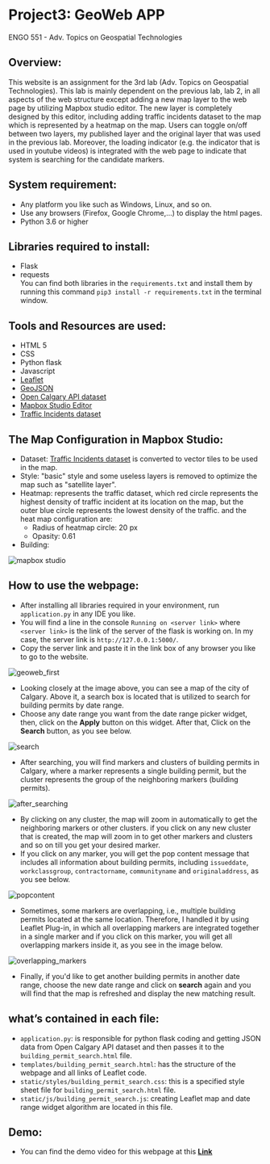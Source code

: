 # Project3: GeoWeb APP

ENGO 551 - Adv. Topics on Geospatial Technologies

## Overview:
This website is an assignment for the 3rd lab (Adv. Topics on Geospatial Technologies). This lab is mainly dependent on the previous lab, lab 2, in all aspects of the web structure except adding a new map layer to the web page by utilizing Mapbox studio editor. The new layer is completely designed by this editor, including adding traffic incidents dataset to the map which is represented by a heatmap on the map. Users can toggle on/off between two layers, my published layer and the original layer that was used in the previous lab. Moreover, the loading indicator (e.g. the indicator that is used in youtube videos) is integrated with the web page to indicate that system is searching for the candidate markers. 

## System requirement:
- Any platform you like such as Windows, Linux, and so on. 
- Use any browsers (Firefox, Google Chrome,...) to display the html pages. 
- Python 3.6 or higher

## Libraries required to install:
- Flask 
- requests <br>
You can find both libraries in the `requirements.txt` and install them by running this command `pip3 install -r requirements.txt` in the terminal window.

## Tools and Resources are used:
- HTML 5
- CSS
- Python flask 
- Javascript
- [Leaflet](https://leafletjs.com/)
- [GeoJSON](https://leafletjs.com/examples/geojson/)
- [Open Calgary API dataset](https://data.calgary.ca/Business-and-Economic-Activity/Building-Permits/c2es-76ed)
- [Mapbox Studio Editor](https://studio.mapbox.com/)
- [Traffic Incidents dataset](https://data.calgary.ca/Transportation-Transit/Traffic-Incidents-Archive-2017/himp-urp7/data)

## The Map Configuration in Mapbox Studio:
- Dataset: [Traffic Incidents dataset](https://data.calgary.ca/Transportation-Transit/Traffic-Incidents-Archive-2017/himp-urp7/data) is converted to vector tiles to be used in the map.
- Style: "basic" style and some useless layers is removed to optimize the map such as "satellite layer". 
- Heatmap: represents the traffic dataset, which red circle represents the highest density of traffic incident at its location on the map, but the outer blue circle represents the lowest density of the traffic. and the heat map configuration are:
    - Radius of heatmap circle: 20 px
    - Opasity: 0.61
 - Building:

![mapbox studio](https://user-images.githubusercontent.com/26576895/110132079-746ffd80-7dd3-11eb-81a1-6bb26e628828.JPG)

## How to use the webpage:
* After installing all libraries required in your environment, run `application.py` in any IDE you like.
* You will find a line in the console `Running on <server link>` where `<server link>` is the link of the server of the flask is working on. In my case, the server link is `http://127.0.0.1:5000/`. 
* Copy the server link and paste it in the link box of any browser you like to go to the website.

![geoweb_first](https://user-images.githubusercontent.com/26576895/109386236-08d4ee80-7902-11eb-98a7-c07aff6c7255.JPG)

* Looking closely at the image above, you can see a map of the city of Calgary. Above it, a search box is located that is utilized to search for building permits by date range. 
* Choose any date range you want from the date range picker widget, then, click on the **Apply** button on this widget. After that, Click on the **Search** button, as you see below.

![search](https://user-images.githubusercontent.com/26576895/109386591-476ba880-7904-11eb-99f0-56a40fe3e6b4.JPG)

* After searching, you will find markers and clusters of building permits in Calgary, where a marker represents a single building permit, but the cluster represents the group of the neighboring markers (building permits).

![after_searching](https://user-images.githubusercontent.com/26576895/109386784-d4633180-7905-11eb-991e-0edbccbb7fbc.JPG)

* By clicking on any cluster, the map will zoom in automatically to get the neighboring markers or other clusters. if you click on any new cluster that is created, the map will zoom in to get other markers and clusters and so on till you get your desired marker. 
* If you click on any marker, you will get the pop content message that includes all information about building permits, including `issueddate`, `workclassgroup`, `contractorname`, `communityname` and `originaladdress`, as you see below.

![popcontent](https://user-images.githubusercontent.com/26576895/109387046-8e0ed200-7907-11eb-8677-23f57ff4727a.JPG)

* Sometimes, some markers are overlapping, i.e., multiple building permits located at the same location. Therefore, I handled it by using Leaflet Plug-in, in which all overlapping markers are integrated together in a single marker and if you click on this marker, you will get all overlapping markers inside it, as you see in the image below. 

![overlapping_markers](https://user-images.githubusercontent.com/26576895/109388432-a8e54480-790f-11eb-9e23-a04ece1e500d.JPG)

* Finally, if you'd like to get another building permits in another date range, choose the new date range and click on **search** again and you will find that the map is refreshed and display the new matching result.

## what’s contained in each file:
- `application.py`: is responsible for python flask coding and getting JSON data from Open Calgary API dataset and then passes it to the `building_permit_search.html` file.
- `templates/building_permit_search.html`: has the structure of the webpage and all links of Leaflet code.   
- `static/styles/building_permit_search.css`: this is a specified style sheet file for `building_permit_search.html` file.
- `static/js/building_permit_search.js`: creating Leaflet map and date range widget algorithm are located in this file.

## Demo:
- You can find the demo video for this webpage at this [**Link**](https://www.youtube.com/watch?v=H19i02H_fZ4&ab_channel=ahmedsayed)







